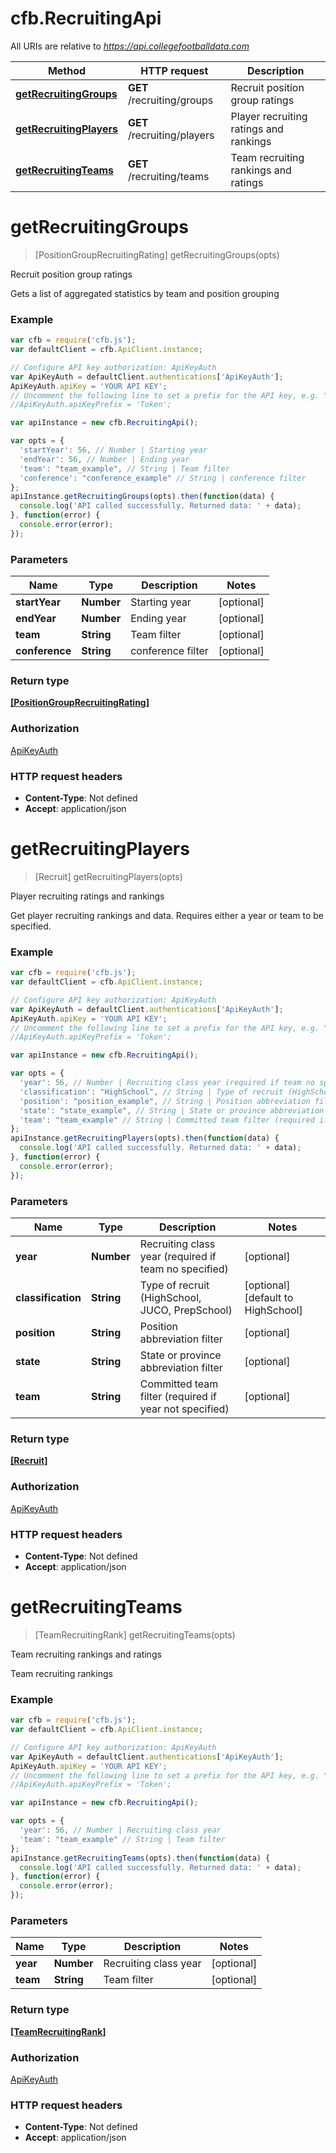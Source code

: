 # cfb.RecruitingApi

All URIs are relative to *https://api.collegefootballdata.com*

Method | HTTP request | Description
------------- | ------------- | -------------
[**getRecruitingGroups**](RecruitingApi.md#getRecruitingGroups) | **GET** /recruiting/groups | Recruit position group ratings
[**getRecruitingPlayers**](RecruitingApi.md#getRecruitingPlayers) | **GET** /recruiting/players | Player recruiting ratings and rankings
[**getRecruitingTeams**](RecruitingApi.md#getRecruitingTeams) | **GET** /recruiting/teams | Team recruiting rankings and ratings


<a name="getRecruitingGroups"></a>
# **getRecruitingGroups**
> [PositionGroupRecruitingRating] getRecruitingGroups(opts)

Recruit position group ratings

Gets a list of aggregated statistics by team and position grouping

### Example
```javascript
var cfb = require('cfb.js');
var defaultClient = cfb.ApiClient.instance;

// Configure API key authorization: ApiKeyAuth
var ApiKeyAuth = defaultClient.authentications['ApiKeyAuth'];
ApiKeyAuth.apiKey = 'YOUR API KEY';
// Uncomment the following line to set a prefix for the API key, e.g. "Token" (defaults to null)
//ApiKeyAuth.apiKeyPrefix = 'Token';

var apiInstance = new cfb.RecruitingApi();

var opts = { 
  'startYear': 56, // Number | Starting year
  'endYear': 56, // Number | Ending year
  'team': "team_example", // String | Team filter
  'conference': "conference_example" // String | conference filter
};
apiInstance.getRecruitingGroups(opts).then(function(data) {
  console.log('API called successfully. Returned data: ' + data);
}, function(error) {
  console.error(error);
});

```

### Parameters

Name | Type | Description  | Notes
------------- | ------------- | ------------- | -------------
 **startYear** | **Number**| Starting year | [optional] 
 **endYear** | **Number**| Ending year | [optional] 
 **team** | **String**| Team filter | [optional] 
 **conference** | **String**| conference filter | [optional] 

### Return type

[**[PositionGroupRecruitingRating]**](PositionGroupRecruitingRating.md)

### Authorization

[ApiKeyAuth](../README.md#ApiKeyAuth)

### HTTP request headers

 - **Content-Type**: Not defined
 - **Accept**: application/json

<a name="getRecruitingPlayers"></a>
# **getRecruitingPlayers**
> [Recruit] getRecruitingPlayers(opts)

Player recruiting ratings and rankings

Get player recruiting rankings and data. Requires either a year or team to be specified.

### Example
```javascript
var cfb = require('cfb.js');
var defaultClient = cfb.ApiClient.instance;

// Configure API key authorization: ApiKeyAuth
var ApiKeyAuth = defaultClient.authentications['ApiKeyAuth'];
ApiKeyAuth.apiKey = 'YOUR API KEY';
// Uncomment the following line to set a prefix for the API key, e.g. "Token" (defaults to null)
//ApiKeyAuth.apiKeyPrefix = 'Token';

var apiInstance = new cfb.RecruitingApi();

var opts = { 
  'year': 56, // Number | Recruiting class year (required if team no specified)
  'classification': "HighSchool", // String | Type of recruit (HighSchool, JUCO, PrepSchool)
  'position': "position_example", // String | Position abbreviation filter
  'state': "state_example", // String | State or province abbreviation filter
  'team': "team_example" // String | Committed team filter (required if year not specified)
};
apiInstance.getRecruitingPlayers(opts).then(function(data) {
  console.log('API called successfully. Returned data: ' + data);
}, function(error) {
  console.error(error);
});

```

### Parameters

Name | Type | Description  | Notes
------------- | ------------- | ------------- | -------------
 **year** | **Number**| Recruiting class year (required if team no specified) | [optional] 
 **classification** | **String**| Type of recruit (HighSchool, JUCO, PrepSchool) | [optional] [default to HighSchool]
 **position** | **String**| Position abbreviation filter | [optional] 
 **state** | **String**| State or province abbreviation filter | [optional] 
 **team** | **String**| Committed team filter (required if year not specified) | [optional] 

### Return type

[**[Recruit]**](Recruit.md)

### Authorization

[ApiKeyAuth](../README.md#ApiKeyAuth)

### HTTP request headers

 - **Content-Type**: Not defined
 - **Accept**: application/json

<a name="getRecruitingTeams"></a>
# **getRecruitingTeams**
> [TeamRecruitingRank] getRecruitingTeams(opts)

Team recruiting rankings and ratings

Team recruiting rankings

### Example
```javascript
var cfb = require('cfb.js');
var defaultClient = cfb.ApiClient.instance;

// Configure API key authorization: ApiKeyAuth
var ApiKeyAuth = defaultClient.authentications['ApiKeyAuth'];
ApiKeyAuth.apiKey = 'YOUR API KEY';
// Uncomment the following line to set a prefix for the API key, e.g. "Token" (defaults to null)
//ApiKeyAuth.apiKeyPrefix = 'Token';

var apiInstance = new cfb.RecruitingApi();

var opts = { 
  'year': 56, // Number | Recruiting class year
  'team': "team_example" // String | Team filter
};
apiInstance.getRecruitingTeams(opts).then(function(data) {
  console.log('API called successfully. Returned data: ' + data);
}, function(error) {
  console.error(error);
});

```

### Parameters

Name | Type | Description  | Notes
------------- | ------------- | ------------- | -------------
 **year** | **Number**| Recruiting class year | [optional] 
 **team** | **String**| Team filter | [optional] 

### Return type

[**[TeamRecruitingRank]**](TeamRecruitingRank.md)

### Authorization

[ApiKeyAuth](../README.md#ApiKeyAuth)

### HTTP request headers

 - **Content-Type**: Not defined
 - **Accept**: application/json

